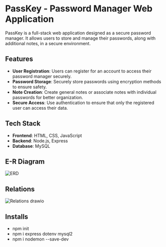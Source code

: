 # PassKey - Password Manager Web Application

PassKey is a full-stack web application designed as a secure password manager. It allows users to store and manage their passwords, along with additional notes, in a secure environment. 

## Features
- **User Registration**: Users can register for an account to access their password manager securely.
- **Password Storage**: Securely store passwords using encryption methods to ensure safety.
- **Note Creation**: Create general notes or associate notes with individual passwords for better organization.
- **Secure Access**: Use authentication to ensure that only the registered user can access their data.

## Tech Stack
- **Frontend**: HTML, CSS, JavaScript
- **Backend**: Node.js, Express
- **Database**: MySQL

## E-R Diagram
![ERD](https://github.com/user-attachments/assets/b7d7ba48-f8b9-4ffa-b69a-f8e43dd3404b)

## Relations
![Relations drawio](https://github.com/user-attachments/assets/92d7c215-2556-47fb-90a2-4e8d67bbf370)

## Installs
- npm init
- npm i express dotenv mysql2
- npm i nodemon --save-dev
